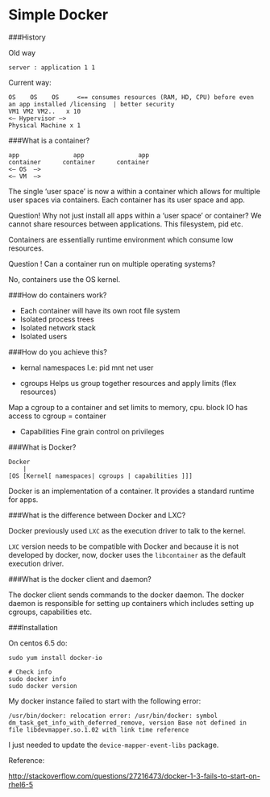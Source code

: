 # Simple Docker

###History

Old way

```
server : application 1 1
```

Current way:
```
OS    OS    OS     <== consumes resources (RAM, HD, CPU) before even an app installed /licensing  | better security
VM1 VM2 VM2..   x 10
<— Hypervisor —>
Physical Machine x 1
```

###What is a container?
```
app               app               app
container      container      container  
<— OS  —>
<— VM  —>
```

The single ‘user space’ is now a within a container which allows for multiple user spaces via containers. Each container has its user space and app.

Question! Why not just install all apps within a ‘user space’ or container? We cannot share resources between applications. This filesystem, pid etc.

Containers are essentially runtime environment which consume low resources.

Question ! Can a container run on multiple operating systems?

No, containers use the OS kernel.

###How do containers work?

* Each container will have its own root file system
* Isolated process trees
* Isolated network stack
* Isolated users

###How do you achieve this?

* kernal namespaces
I.e: pid mnt net user

* cgroups Helps us group together resources and apply limits (flex resources)

Map a cgroup to a container and set limits to memory, cpu. block IO has access to cgroup = container

* Capabilities Fine grain control on privileges

###What is Docker?
```
Docker 
    |
[OS [Kernel[ namespaces| cgroups | capabilities ]]]
```

Docker is an implementation of a container. It provides a standard runtime for apps.

###What is the difference between Docker and LXC?

Docker previously used `LXC` as the execution driver to talk to the kernel.

`LXC` version needs to be compatible with Docker and because it is not developed by docker, now, docker uses the `libcontainer` as the default execution driver.

###What is the docker client and daemon?

The docker client sends commands to the docker daemon. The docker daemon is responsible for setting up containers which includes setting up cgroups, capabilities etc.

###Installation

On centos 6.5 do:
```
sudo yum install docker-io

# Check info
sudo docker info
sudo docker version
```

My docker instance failed to start with the following error:

```
/usr/bin/docker: relocation error: /usr/bin/docker: symbol dm_task_get_info_with_deferred_remove, version Base not defined in file libdevmapper.so.1.02 with link time reference
```

I just needed to update the `device-mapper-event-libs` package.

Reference:

http://stackoverflow.com/questions/27216473/docker-1-3-fails-to-start-on-rhel6-5